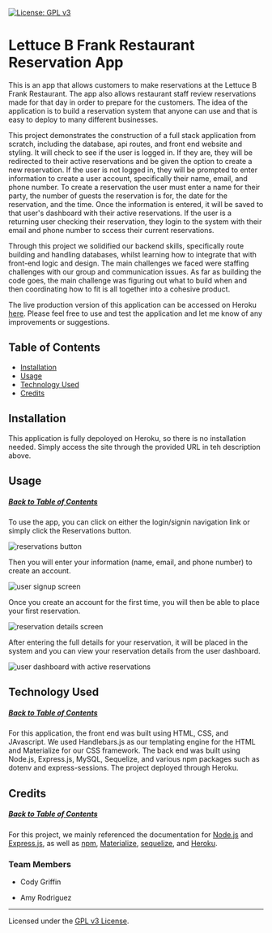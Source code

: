 [![License: GPL v3](https://img.shields.io/badge/License-GPLv3-blue.svg)](https://www.gnu.org/licenses/gpl-3.0)

# Lettuce B Frank Restaurant Reservation App

This is an app that allows customers to make reservations at the Lettuce B Frank Restaurant. The app also allows restaurant staff review reservations made for that day in order to prepare for the customers. The idea of the application is to build a reservation system that anyone can use and that is easy to deploy to many different businesses.

This project demonstrates the construction of a full stack application from scratch, including the database, api routes, and front end website and styling. It will check to see if the user is logged in. If they are, they will be redirected to their active reservations and be given the option to create a new reservation. If the user is not logged in, they will be prompted to enter information to create a user account, specifically their name, email, and phone number. To create a reservation the user must enter a name for their party, the number of guests the reservation is for, the date for the reservation, and the time. Once the information is entered, it will be saved to that user's dashboard with their active reservations. If the user is a returning user checking their reservation, they login to the system with their email and phone number to sccess their current reservations.

Through this project we solidified our backend skills, specifically route building and handling databases, whilst learning how to integrate that with front-end logic and design. The main challenges we faced were staffing challenges with our group and communication issues. As far as building the code goes, the main challenge was figuring out what to build when and then coordinating how to fit is all together into a cohesive product. 

The live production version of this application can be accessed on Heroku [here](https://mysterious-sands-14513.herokuapp.com/). Please feel free to use and test the application and let me know of any improvements or suggestions.

## Table of Contents

* [Installation](#installation)
* [Usage](#usage)
* [Technology Used](#technology-used)
* [Credits](#credits)

## Installation

This application is fully depoloyed on Heroku, so there is no installation needed. Simply access the site through the provided URL in teh description above.

## Usage
##### [Back to Table of Contents](#table-of-contents)

To use the app, you can click on either the login/signin navigation link or simply click the Reservations button.

![reservations button]()

Then you will enter your information (name, email, and phone number) to create an account.

![user signup screen]()

Once you create an account for the first time, you will then be able to place your first reservation.

![reservation details screen]()

After entering the full details for your reservation,  it will be placed in the system and you can view your reservation details from the user dashboard.

![user dashboard with active reservations]()

## Technology Used
##### [Back to Table of Contents](#table-of-contents)

For this application, the front end was built using HTML, CSS, and JAvascript. We used Handlebars.js as our templating engine for the HTML and Materialize for our CSS framework. The back end was built using Node.js, Express.js, MySQL, Sequelize, and various npm packages such as dotenv and express-sessions. The project deployed through Heroku.

## Credits
##### [Back to Table of Contents](#table-of-contents)

For this project, we mainly referenced the documentation for [Node.js](https://nodejs.org/api/) and [Express.js](https://www.npmjs.com/package/express), as well as [npm](https://docs.npmjs.com/downloading-and-installing-node-js-and-npm), [Materialize](https://materializecss.com/), [sequelize](https://sequelize.org/v5/manual/getting-started.html), and [Heroku](https://devcenter.heroku.com/articles/deploying-nodejs).




### Team Members

- Cody Griffin

- Amy Rodriguez

---
Licensed under the [GPL v3 License](https://www.gnu.org/licenses/gpl-3.0).  